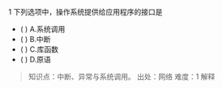 1
下列选项中，操作系统提供给应用程序的接口是
- ( ) A.系统调用 
- ( ) B.中断 
- ( ) C.库函数 
- ( ) D.原语

> 知识点：中断、异常与系统调用。
> 出处：网络
> 难度：1
> 解释
